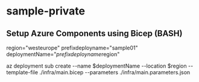 # sample-private

## Setup Azure Components using Bicep (BASH)
region="westeurope"
prefixdeployname="sample01"
deploymentName="$prefixdeployname$region" 

az deployment sub create --name $deploymentName --location $region --template-file ./infra/main.bicep --parameters ./infra/main.parameters.json